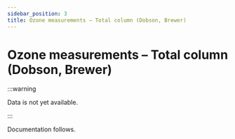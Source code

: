 ```yaml
---
sidebar_position: 3
title: Ozone measurements – Total column (Dobson, Brewer)
---
```

<!-- @NOSPELL@ -->

# Ozone measurements – Total column (Dobson, Brewer)

:::warning 

Data is not yet available.

:::

Documentation follows.

